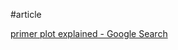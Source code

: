 #article

[primer plot explained - Google Search](https://www.google.com/search?q=primer+plot+explained&client=opera-gx&hs=WFc&source=lnms&tbm=isch&sa=X&ved=2ahUKEwjPr6qdjIrxAhXopIsKHX16CW8Q_AUoAXoECAEQAw&biw=1497&bih=799#imgrc=7jmghlMSGOsERM)